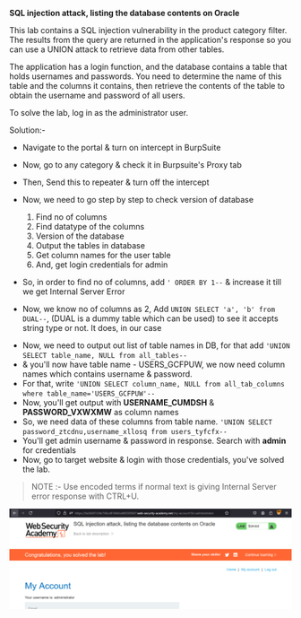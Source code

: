 **SQL injection attack, listing the database contents on Oracle**

This lab contains a SQL injection vulnerability in the product category filter. The results from the query are returned in the application's response so you can use a UNION attack to retrieve data from other tables.

The application has a login function, and the database contains a table that holds usernames and passwords. You need to determine the name of this table and the columns it contains, then retrieve the contents of the table to obtain the username and password of all users.

To solve the lab, log in as the administrator user. 

Solution:-

* Navigate to the portal & turn on intercept in BurpSuite
* Now, go to any category & check it in Burpsuite's Proxy tab
* Then, Send this to repeater & turn off the intercept
* Now, we need to go step by step to check version of database
     1. Find no of columns
     2. Find datatype of the columns
     3. Version of the database
     4. Output the tables in database
     5. Get column names for the user table
     6. And, get login credentials for admin
    
* So, in order to find no of columns, add ```' ORDER BY 1--``` & increase it till we get Internal Server Error  
* Now, we know no of columns as 2, Add ```UNION SELECT 'a', 'b' from DUAL--```, (DUAL is a dummy table which can be used) to see it accepts string type or not. It does, in our case  

[//]: # (* Now, as we don't know the database, we need to check Oracle. For that, check with ```' UNION SELECT @@version, NULL--``` & ```' UNION SELECT version&#40;&#41;, NULL--```, out of which later is giving 200 OK response.)
* Now, we need to output out list of table names in DB, for that add ```'UNION SELECT table_name, NULL from all_tables--```
* & you'll now have table name - USERS_GCFPUW, we now need column names which contains username & password.
* For that, write ```'UNION SELECT column_name, NULL from all_tab_columns where table_name='USERS_GCFPUW'--```
* Now, you'll get output with **USERNAME_CUMDSH** & **PASSWORD_VXWXMW** as column names  
* So, we need data of these columns from table name. ```'UNION SELECT password_ztcdnu,username_xllosq from users_tyfcfx--```
* You'll get admin username & password in response. Search with __admin__ for credentials
* Now, go to target website & login with those credentials, you've solved the lab.

> NOTE :- Use encoded terms if normal text is giving Internal Server error response with CTRL+U.

![solution_lab7.png](../images/img_9.png)
